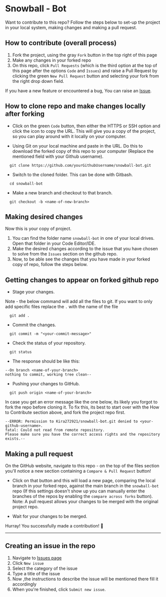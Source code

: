 # Snowball - Bot
 Want to contribute to this repo? Follow the steps below to set-up the project in your local system, making changes and making a pull request.

## How to contribute (overall process)

1. Fork the project, using the gray `Fork` button in the top right of this page
2. Make any changes in your forked repo
3. On this repo, click `Pull Requests` (which is the third option at the top of this page after the options `Code` and `Issues`) and raise a Pull Request by clicking the green `New Pull Request` button and selecting your fork from the right drop down field.

If you have a new feature or encountered a bug, You can raise an [Issue](https://github.com/Kira272921/snowball-bot/issues).

## How to clone repo and make changes locally after forking

- Click on the green `Code` button, then either the HTTPS or SSH option and click the icon to copy the URL. This will give you a copy of the project, so you can play around with it locally on your computer.

- Using Git on your local machine and paste in the URL. Do this to download the forked copy of this repo to your computer (Replace the mentioned field with your Github username).

```
  git clone https://github.com/yourGithubUsername/snowball-bot.git
```

- Switch to the cloned folder. This can be done with Gitbash.

```
  cd snowball-bot
```

- Make a new branch and checkout to that branch.

```
  git checkout -b <name-of-new-branch>
```

## Making desired changes

Now this is your copy of project. 
1. You can find the folder name `snowball-bot` in one of your local drives. Open that folder in your Code Editor/IDE.
2. Make the desired changes according to the issue that you have chosen to solve from the `Issues` section on the github repo.
3. Now, to be able see the changes that you have made in your forked copy of repo, follow the steps below.

## Getting changes to appear on forked github repo

- Stage your changes.

Note - the below command will add all the files to git. If you want to only add specific files replace the `.` with the name of the file

```
  git add .
```

- Commit the changes.

```
  git commit -m "<your-commit-message>"
```

- Check the status of your repository.

```
  git status
```

- The response should be like this:


```
--On branch <name-of-your-branch>
nothing to commit, working tree clean--
```

- Pushing your changes to GitHub.

```
  git push origin <name-of-your-branch>
```

In case you get an error message like the one below, its likely you forgot to fork the repo before cloning it. To fix this, its best to start over with the How to Contribute section above, and fork the project repo first.

```
--ERROR: Permission to Kira272921/snowball-bot.git denied to <your-github-username>.
fatal: Could not read from remote repository.
Please make sure you have the correct access rights and the repository exists.--
```

## Making a pull request

 On the GitHub website, navigate to this repo - on the top of the files section you'll notice a new section containing a `Compare & Pull Request` button!

- Click on that button and this will load a new page, comparing the local branch in your forked repo, against the main branch in the `snowball-bot` repo (If this settings doesn't show up you can manually enter the branches of the repos by enabling the `compare across forks` button). 
  Note: A pull request allows your changes to be merged with the original project repo.

- Wait for your changes to be merged.

Hurray! You successfully made a contribution! 🎉

---

## Creating an issue in the repo

1. Navigate to [Issues page](https://github.com/Kira272921/snowball-bot/issues)
2. Click `New issue`
4. Select the category of the issue
5. Type a title of the issue 
6. Now ,the instructions to describe the issue will be mentioned there fill it accordingly
7. When you're finished, click `Submit new issue`.
